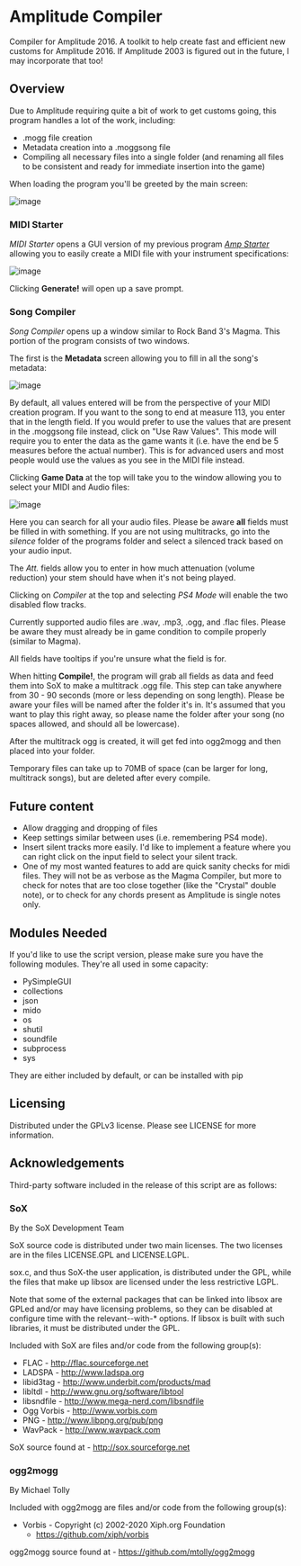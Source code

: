 # Amplitude Compiler
Compiler for Amplitude 2016. A toolkit to help create fast and efficient new customs for Amplitude 2016. If Amplitude 2003 is figured out in the future, I may incorporate that too!

## Overview
Due to Amplitude requiring quite a bit of work to get customs going, this program handles a lot of the work, including:
* .mogg file creation
* Metadata creation into a .moggsong file
* Compiling all necessary files into a single folder (and renaming all files to be consistent and ready for immediate insertion into the game)

When loading the program you'll be greeted by the main screen:

![image](https://user-images.githubusercontent.com/74471839/136065771-e8e4ad01-0325-477e-bc94-0548dc75ed9e.png)

### MIDI Starter

_MIDI Starter_ opens a GUI version of my previous program [_Amp Starter_](https://github.com/AddyMills/AmpStarter) allowing you to easily create a MIDI file with your instrument specifications:

![image](https://user-images.githubusercontent.com/74471839/136066076-789f4662-2ec2-4c28-bcf6-30fc94d7a666.png)

Clicking **Generate!** will open up a save prompt.

### Song Compiler

_Song Compiler_ opens up a window similar to Rock Band 3's Magma. This portion of the program consists of two windows.

The first is the **Metadata** screen allowing you to fill in all the song's metadata:

![image](https://user-images.githubusercontent.com/74471839/136066272-48c362a5-697b-4add-9300-b472c2a2e79b.png)

By default, all values entered will be from the perspective of your MIDI creation program. If you want to the song to end at measure 113, you enter that in the length field. If you would prefer to use the values that are present in the .moggsong file instead, click on "Use Raw Values". This mode will require you to enter the data as the game wants it (i.e. have the end be 5 measures before the actual number). This is for advanced users and most people would use the values as you see in the MIDI file instead.

Clicking **Game Data** at the top will take you to the window allowing you to select your MIDI and Audio files:

![image](https://user-images.githubusercontent.com/74471839/136066494-08b9c0f5-eba9-4577-8188-a5c2f601e419.png)

Here you can search for all your audio files. Please be aware **all** fields must be filled in with something. If you are not using multitracks, go into the *silence* folder of the programs folder and select a silenced track based on your audio input.

The *Att.* fields allow you to enter in how much attenuation (volume reduction) your stem should have when it's not being played.

Clicking on *Compiler* at the top and selecting *PS4 Mode* will enable the two disabled flow tracks.

Currently supported audio files are .wav, .mp3, .ogg, and .flac files. Please be aware they must already be in game condition to compile properly (similar to Magma).

All fields have tooltips if you're unsure what the field is for.

When hitting **Compile!**, the program will grab all fields as data and feed them into SoX to make a multitrack .ogg file. This step can take anywhere from 30 - 90 seconds (more or less depending on song length). Please be aware your files will be named after the folder it's in. It's assumed that you want to play this right away, so please name the folder after your song (no spaces allowed, and should all be lowercase).

After the multitrack ogg is created, it will get fed into ogg2mogg and then placed into your folder.

Temporary files can take up to 70MB of space (can be larger for long, multitrack songs), but are deleted after every compile.

## Future content

* Allow dragging and dropping of files
* Keep settings similar between uses (i.e. remembering PS4 mode).
* Insert silent tracks more easily. I'd like to implement a feature where you can right click on the input field to select your silent track.
* One of my most wanted features to add are quick sanity checks for midi files. They will not be as verbose as the Magma Compiler, but more to check for notes that are too close together (like the "Crystal" double note), or to check for any chords present as Amplitude is single notes only.

## Modules Needed
If you'd like to use the script version, please make sure you have the following modules. They're all used in some capacity:
* PySimpleGUI
* collections
* json
* mido
* os
* shutil
* soundfile
* subprocess
* sys

They are either included by default, or can be installed with pip

## Licensing
Distributed under the GPLv3 license. Please see LICENSE for more information.

## Acknowledgements
Third-party software included in the release of this script are as follows:
### SoX
By the SoX Development Team

SoX source code is distributed under two main licenses. The two
licenses are in the files LICENSE.GPL and LICENSE.LGPL.

sox.c, and thus SoX-the user application, is distributed under the
GPL, while the files that make up libsox are licensed under the less
restrictive LGPL.

Note that some of the external packages that can be linked into libsox
are GPLed and/or may have licensing problems, so they can be disabled
at configure time with the relevant--with-* options. If libsox is built
with such libraries, it must be distributed under the GPL.

Included with SoX are files and/or code from the following group(s):

* FLAC - http://flac.sourceforge.net
* LADSPA - http://www.ladspa.org
* libid3tag - http://www.underbit.com/products/mad
* libltdl - http://www.gnu.org/software/libtool
* libsndfile - http://www.mega-nerd.com/libsndfile
* Ogg Vorbis - http://www.vorbis.com
* PNG - http://www.libpng.org/pub/png
* WavPack - http://www.wavpack.com

SoX source found at - http://sox.sourceforge.net

### ogg2mogg
By Michael Tolly

Included with ogg2mogg are files and/or code from the following group(s):

* Vorbis - Copyright (c) 2002-2020 Xiph.org Foundation
  * https://github.com/xiph/vorbis

ogg2mogg source found at - https://github.com/mtolly/ogg2mogg
